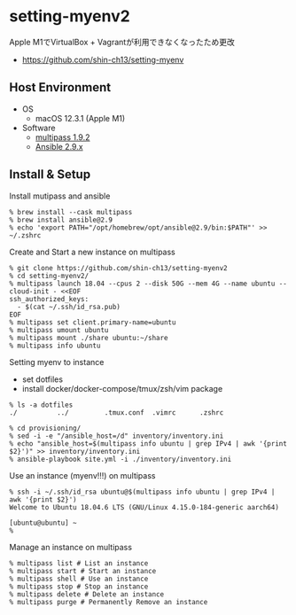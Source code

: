 # setting-myenv2

Apple M1でVirtualBox + Vagrantが利用できなくなったため更改

* <https://github.com/shin-ch13/setting-myenv>

## Host Environment

* OS
  * macOS 12.3.1 (Apple M1)
* Software
  * [multipass 1.9.2](https://multipass.run/docs)
  * [Ansible 2.9.x](https://docs.ansible.com/)

## Install & Setup

Install mutipass and ansible

```shell
% brew install --cask multipass
% brew install ansible@2.9
% echo 'export PATH="/opt/homebrew/opt/ansible@2.9/bin:$PATH"' >> ~/.zshrc
```

Create and Start a new instance on multipass

```shell
% git clone https://github.com/shin-ch13/setting-myenv2
% cd setting-myenv2/
% multipass launch 18.04 --cpus 2 --disk 50G --mem 4G --name ubuntu --cloud-init - <<EOF
ssh_authorized_keys:
  - $(cat ~/.ssh/id_rsa.pub)
EOF
% multipass set client.primary-name=ubuntu
% multipass umount ubuntu
% multipass mount ./share ubuntu:~/share
% multipass info ubuntu
```

Setting myenv to instance

* set dotfiles
* install docker/docker-compose/tmux/zsh/vim package

```shell
% ls -a dotfiles
./          ../         .tmux.conf  .vimrc      .zshrc

% cd provisioning/
% sed -i -e "/ansible_host=/d" inventory/inventory.ini
% echo "ansible_host=$(multipass info ubuntu | grep IPv4 | awk '{print $2}')" >> inventory/inventory.ini
% ansible-playbook site.yml -i ./inventory/inventory.ini
```

Use an instance (myenv!!!) on multipass

```shell
% ssh -i ~/.ssh/id_rsa ubuntu@$(multipass info ubuntu | grep IPv4 | awk '{print $2}')
Welcome to Ubuntu 18.04.6 LTS (GNU/Linux 4.15.0-184-generic aarch64)

[ubuntu@ubuntu] ~
%
```

Manage an instance on multipass

```shell
% multipass list # List an instance
% multipass start # Start an instance
% multipass shell # Use an instance
% multipass stop # Stop an instance
% multipass delete # Delete an instance
% multipass purge # Permanently Remove an instance
```
